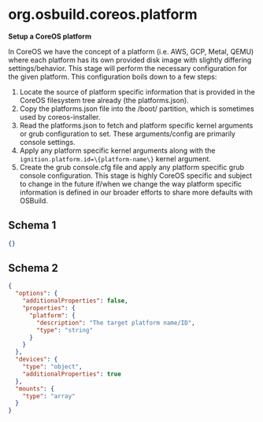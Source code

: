 
# org.osbuild.coreos.platform

**Setup a CoreOS platform**

In CoreOS we have the concept of a platform (i.e. AWS, GCP, Metal, QEMU)
where each platform has its own provided disk image with slightly
differing settings/behavior. This stage will perform the necessary
configuration for the given platform. This configuration boils down to
a few steps:
1. Locate the source of platform specific information that is provided
   in the CoreOS filesystem tree already (the platforms.json).
2. Copy the platforms.json file into the /boot/ partition, which is
   sometimes used by coreos-installer.
3. Read the platforms.json to fetch and platform specific kernel
   arguments or grub configuration to set. These arguments/config
   are primarily console settings.
4. Apply any platform specific kernel arguments along with the
   `ignition.platform.id=\{platform-name\}` kernel argument.
5. Create the grub console.cfg file and apply any platform
   specific grub console configuration.
This stage is highly CoreOS specific and subject to change in the
future if/when we change the way platform specific information is
defined in our broader efforts to share more defaults with OSBuild.

## Schema 1

```json
{}
```

## Schema 2

```json
{
  "options": {
    "additionalProperties": false,
    "properties": {
      "platform": {
        "description": "The target platform name/ID",
        "type": "string"
      }
    }
  },
  "devices": {
    "type": "object",
    "additionalProperties": true
  },
  "mounts": {
    "type": "array"
  }
}
```
